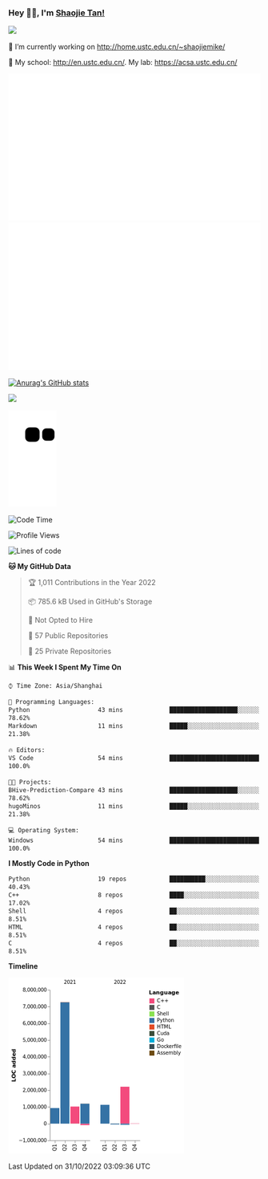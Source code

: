 

<!--
**Kirrito-k423/Kirrito-k423** is a ✨ _special_ ✨ repository because its `README.md` (this file) appears on your GitHub profile.

Here are some ideas to get you started:

- 🔭 I’m currently working on ...
- 🌱 I’m currently learning ...
- 👯 I’m looking to collaborate on ...
- 🤔 I’m looking for help with ...
- 💬 Ask me about ...
- 📫 How to reach me: ...
- 😄 Pronouns: ...
- ⚡ Fun fact: ...
-->
### Hey 👋🏽, I'm [Shaojie Tan!](http://home.ustc.edu.cn/~shaojiemike/about)

![](https://visitor-badge.glitch.me/badge?page_id=Kirrito-k423.Kirrito-k423)

🔭 I’m currently working on http://home.ustc.edu.cn/~shaojiemike/

👯 My school: http://en.ustc.edu.cn/. My lab: https://acsa.ustc.edu.cn/

![](https://github.com/Kirrito-k423/github-stats/blob/master/generated/overview.svg)
![](https://github.com/Kirrito-k423/github-stats/blob/master/generated/languages.svg)

[![Anurag's GitHub stats](https://github-readme-stats.vercel.app/api?username=Kirrito-k423&theme=flag-india&show_icons=true&hide=stars,prs,issues,contribs)](https://github.com/anuraghazra/github-readme-stats)

![](https://github-profile-summary-cards.vercel.app/api/cards/profile-details?username=Kirrito-k423&theme=vue)

![snake gif](https://github.com/Kirrito-k423/Kirrito-k423/blob/output/github-contribution-grid-snake.svg)

<!--START_SECTION:waka-->
![Code Time](http://img.shields.io/badge/Code%20Time-534%20hrs%201%20min-blue)

![Profile Views](http://img.shields.io/badge/Profile%20Views-4-blue)

![Lines of code](https://img.shields.io/badge/From%20Hello%20World%20I%27ve%20Written-14%20Million%20lines%20of%20code-blue)

**🐱 My GitHub Data** 

> 🏆 1,011 Contributions in the Year 2022
 > 
> 📦 785.6 kB Used in GitHub's Storage 
 > 
> 🚫 Not Opted to Hire
 > 
> 📜 57 Public Repositories 
 > 
> 🔑 25 Private Repositories  
 > 
📊 **This Week I Spent My Time On** 

```text
⌚︎ Time Zone: Asia/Shanghai

💬 Programming Languages: 
Python                   43 mins             ███████████████████░░░░░░   78.62% 
Markdown                 11 mins             █████░░░░░░░░░░░░░░░░░░░░   21.38%

🔥 Editors: 
VS Code                  54 mins             █████████████████████████   100.0%

🐱‍💻 Projects: 
BHive-Prediction-Compare 43 mins             ███████████████████░░░░░░   78.62% 
hugoMinos                11 mins             █████░░░░░░░░░░░░░░░░░░░░   21.38%

💻 Operating System: 
Windows                  54 mins             █████████████████████████   100.0%

```

**I Mostly Code in Python** 

```text
Python                   19 repos            ██████████░░░░░░░░░░░░░░░   40.43% 
C++                      8 repos             ████░░░░░░░░░░░░░░░░░░░░░   17.02% 
Shell                    4 repos             ██░░░░░░░░░░░░░░░░░░░░░░░   8.51% 
HTML                     4 repos             ██░░░░░░░░░░░░░░░░░░░░░░░   8.51% 
C                        4 repos             ██░░░░░░░░░░░░░░░░░░░░░░░   8.51%

```


**Timeline**

![Chart not found](https://raw.githubusercontent.com/Kirrito-k423/Kirrito-k423/main/charts/bar_graph.png) 


 Last Updated on 31/10/2022 03:09:36 UTC
<!--END_SECTION:waka-->

